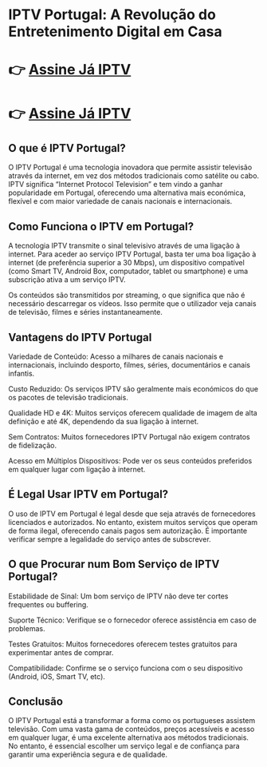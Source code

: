 # IPTV Portugal: A Revolução do Entretenimento Digital em Casa

# 👉 [Assine Já IPTV](https://pt.iptvportugal.pt/)

# 👉 [Assine Já IPTV](https://pt.iptvportugal.pt/)

## O que é IPTV Portugal?
O IPTV Portugal é uma tecnologia inovadora que permite assistir televisão através da internet, em vez dos métodos tradicionais como satélite ou cabo. IPTV significa “Internet Protocol Television” e tem vindo a ganhar popularidade em Portugal, oferecendo uma alternativa mais económica, flexível e com maior variedade de canais nacionais e internacionais.

## Como Funciona o IPTV em Portugal?
A tecnologia IPTV transmite o sinal televisivo através de uma ligação à internet. Para aceder ao serviço IPTV Portugal, basta ter uma boa ligação à internet (de preferência superior a 30 Mbps), um dispositivo compatível (como Smart TV, Android Box, computador, tablet ou smartphone) e uma subscrição ativa a um serviço IPTV.

Os conteúdos são transmitidos por streaming, o que significa que não é necessário descarregar os vídeos. Isso permite que o utilizador veja canais de televisão, filmes e séries instantaneamente.

## Vantagens do IPTV Portugal
Variedade de Conteúdo: Acesso a milhares de canais nacionais e internacionais, incluindo desporto, filmes, séries, documentários e canais infantis.

Custo Reduzido: Os serviços IPTV são geralmente mais económicos do que os pacotes de televisão tradicionais.

Qualidade HD e 4K: Muitos serviços oferecem qualidade de imagem de alta definição e até 4K, dependendo da sua ligação à internet.

Sem Contratos: Muitos fornecedores IPTV Portugal não exigem contratos de fidelização.

Acesso em Múltiplos Dispositivos: Pode ver os seus conteúdos preferidos em qualquer lugar com ligação à internet.

## É Legal Usar IPTV em Portugal?
O uso de IPTV em Portugal é legal desde que seja através de fornecedores licenciados e autorizados. No entanto, existem muitos serviços que operam de forma ilegal, oferecendo canais pagos sem autorização. É importante verificar sempre a legalidade do serviço antes de subscrever.

## O que Procurar num Bom Serviço de IPTV Portugal?
Estabilidade de Sinal: Um bom serviço de IPTV não deve ter cortes frequentes ou buffering.

Suporte Técnico: Verifique se o fornecedor oferece assistência em caso de problemas.

Testes Gratuitos: Muitos fornecedores oferecem testes gratuitos para experimentar antes de comprar.

Compatibilidade: Confirme se o serviço funciona com o seu dispositivo (Android, iOS, Smart TV, etc).

## Conclusão
O IPTV Portugal está a transformar a forma como os portugueses assistem televisão. Com uma vasta gama de conteúdos, preços acessíveis e acesso em qualquer lugar, é uma excelente alternativa aos métodos tradicionais. No entanto, é essencial escolher um serviço legal e de confiança para garantir uma experiência segura e de qualidade.


